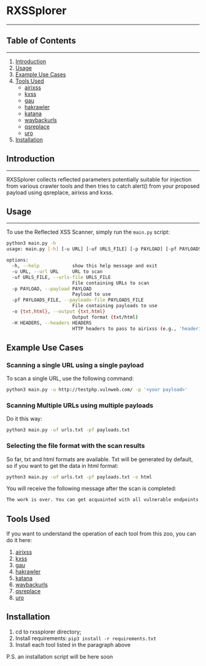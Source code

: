 # RXSSplorer
-----------------

## Table of Contents
-----------------

1. [Introduction](#introduction)
2. [Usage](#usage)
3. [Example Use Cases](#example-use-cases)
4. [Tools Used](#tools-used)
   * [airixss](#airixss)
   * [kxss](#kxss)
   * [gau](#gau)
   * [hakrawler](#hakrawler)
   * [katana](#katana)
   * [waybackurls](#waybackurls)
   * [qsreplace](#waybackurls)
   * [uro](#uro)
5. [Installation](#installation)

## Introduction
---------------

RXSSplorer collects reflected parameters potentially suitable for injection from various crawler tools and then tries to catch alert() from your proposed payload using qsreplace, airixss and kxss.

## Usage
-----

To use the Reflected XSS Scanner, simply run the `main.py` script:

```bash
python3 main.py -h                                   
usage: main.py [-h] [-u URL] [-uf URLS_FILE] [-p PAYLOAD] [-pf PAYLOADS_FILE] [-o {txt,html}] [-H HEADERS]

options:
  -h, --help            show this help message and exit
  -u URL, --url URL     URL to scan
  -uf URLS_FILE, --urls-file URLS_FILE
                        File containing URLs to scan
  -p PAYLOAD, --payload PAYLOAD
                        Payload to use
  -pf PAYLOADS_FILE, --payloads-file PAYLOADS_FILE
                        File containing payloads to use
  -o {txt,html}, --output {txt,html}
                        Output format (txt/html)
  -H HEADERS, --headers HEADERS
                        HTTP headers to pass to airixss (e.g., 'header1: value1,header2: value2')
```

## Example Use Cases

### Scanning a single URL using a single payload

To scan a single URL, use the following command:
```bash
python3 main.py -u http://testphp.vulnweb.com/ -p '<your payload>'
```

### Scanning Multiple URLs using multiple payloads

Do it this way:
```bash
python3 main.py -uf urls.txt -pf payloads.txt
```

### Selecting the file format with the scan results

So far, txt and html formats are available. Txt will be generated by default, so if you want to get the data in html format:
```bash
python3 main.py -uf urls.txt -pf payloads.txt -o html
```
You will receive the following message after the scan is completed:
```bash
The work is over. You can get acquainted with all vulnerable endpoints here: results.{txt or html depending on your choice}
```

## Tools Used
If you want to understand the operation of each tool from this zoo, you can do it here:
1. [airixss](https://github.com/ferreiraklet/airixss)
2. [kxss](https://github.com/Emoe/kxss)
3. [gau](https://github.com/lc/gau)
4. [hakrawler](https://github.com/hakluke/hakrawler)
5. [katana](https://github.com/projectdiscovery/katana)
6. [waybackurls](https://github.com/tomnomnom/waybackurls)
7. [qsreplace](https://github.com/tomnomnom/qsreplace)
8. [uro](https://github.com/s0md3v/uro)

## Installation
1. cd to rxssplorer directory;
2. Install requirements: ``` pip3 install -r requirements.txt ```
3. Install each tool listed in the paragraph above

P.S. an installation script will be here soon
